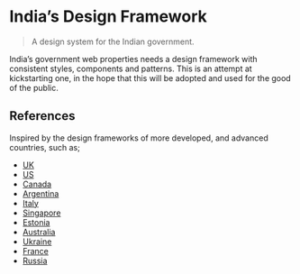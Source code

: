 # India’s Design Framework

> A design system for the Indian government.

India’s government web properties needs a design framework with consistent styles, components and patterns. This is an attempt at kickstarting one, in the hope that this will be adopted and used for the good of the public.

## References

Inspired by the design frameworks of more developed, and advanced countries, such as;

- [UK](https://design-system.service.gov.uk/)
- [US](https://designsystem.digital.gov/)
- [Canada](https://www.canada.ca/en/government/about/design-system.html)
- [Argentina](https://argob.github.io/poncho/)
- [Italy](https://designers.italia.it/)
- [Singapore](https://www.designsystem.tech.gov.sg/)
- [Estonia](https://brand.estonia.ee/)
- [Australia](https://designsystemau.org/)
- [Ukraine](https://diia.fedoriv.com/)
- [France](https://www.systeme-de-design.gouv.fr/)
- [Russia](http://gov.design/)